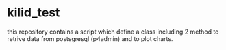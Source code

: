 # kilid_test
this repository contains a script which define a class including 2 method to retrive data from postsgresql (p4admin) and to plot charts. 
